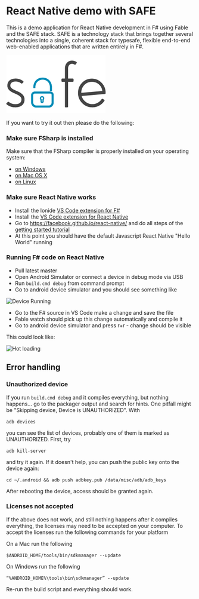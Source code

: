 # React Native demo with SAFE

This is a demo application for React Native development in F# using Fable and the SAFE stack. 
SAFE is a technology stack that brings together several technologies into a single, coherent stack for typesafe, flexible end-to-end web-enabled applications that are written entirely in F#.

![SAFE-Stack](images/safe_logo.png "SAFE-Stack")

If you want to try it out then please do the following:

### Make sure FSharp is installed

Make sure that the FSharp compiler is properly installed on your operating system:
  * [on Windows](http://fsharp.org/use/windows/)
  * [on Mac OS X](http://fsharp.org/use/mac/)
  * [on Linux](http://fsharp.org/use/linux/)

### Make sure React Native works

* Install the Ionide [VS Code extension for F#](https://github.com/ionide/ionide-vscode-fsharp)
* Install the [VS Code extension for React Native](https://github.com/Microsoft/vscode-react-native)
* Go to https://facebook.github.io/react-native/ and do all steps of the [getting started tutorial](https://facebook.github.io/react-native/docs/getting-started.html#content)
* At this point you should have the default Javascript React Native "Hello World" running

### Running F# code on React Native

* Pull latest master
* Open Android Simulator or connect a device in debug mode via USB
* Run `build.cmd debug` from command prompt
* Go to android device simulator and you should see something like

![Device Running](http://www.navision-blog.de/images/nightwatchapp.gif)

* Go to the F# source in VS Code make a change and save the file
* Fable watch should pick up this change automatically and compile it
* Go to android device simulator and press r+r - change should be visible

This could look like:

![Hot loading](http://www.navision-blog.de/images/hotloading.gif)


## Error handling

### Unauthorized device

If you run `build.cmd debug` and it compiles everything, but nothing happens... go to the packager
output and search for hints.
One pitfall might be "Skipping device, Device is UNAUTHORIZED". With
```
adb devices
```
you can see the list of devices, probably one of them is marked as UNAUTHORIZED. First,
try
```
adb kill-server
```
and try it again. If it doesn't help, you can push the public key onto the device again:
```
cd ~/.android && adb push adbkey.pub /data/misc/adb/adb_keys
```
After rebooting the device, access should be granted again.

### Licenses not accepted 

If the above does not work, and still nothing happens after it compiles everything, the licenses may need to be accepted on your computer. To accept the licenses run the following commands for your platform

On a Mac run the following 
```
$ANDROID_HOME/tools/bin/sdkmanager --update
```
On Windows run the following 
```
“%ANDROID_HOME%\tools\bin\sdkmanager” --update
```

Re-run the build script and everything should work.

